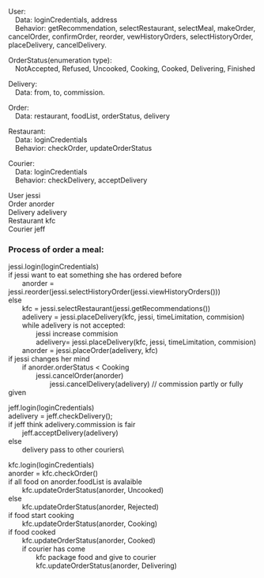 User:\
&emsp;Data: loginCredentials, address\
&emsp;Behavior: getRecommendation, selectRestaurant, selectMeal, makeOrder, cancelOrder, confirmOrder, reorder, vewHistoryOrders, selectHistoryOrder, placeDelivery, cancelDelivery.

OrderStatus(enumeration type):\
&emsp;NotAccepted, Refused, Uncooked, Cooking, Cooked, Delivering, Finished

Delivery:\
&emsp;Data: from, to, commission.

Order:\
&emsp;Data: restaurant, foodList, orderStatus, delivery

Restaurant:\
&emsp;Data: loginCredentials\
&emsp;Behavior: checkOrder, updateOrderStatus

Courier:\
&emsp;Data: loginCredentials\
&emsp;Behavior: checkDelivery, acceptDelivery

User jessi\
Order anorder\
Delivery adelivery\
Restaurant kfc\
Courier jeff

### Process of order a meal:
jessi.login(loginCredentials)\
if jessi want to eat something she has ordered before\
&emsp;&emsp;anorder = jessi.reorder(jessi.selectHistoryOrder(jessi.viewHistoryOrders()))\
else\
&emsp;&emsp;kfc = jessi.selectRestaurant(jessi.getRecommendations())\
&emsp;&emsp;adelivery = jessi.placeDelivery(kfc, jessi, timeLimitation, commision)\
&emsp;&emsp;while adelivery is not accepted:\
&emsp;&emsp;&emsp;&emsp;jessi increase commision\
&emsp;&emsp;&emsp;&emsp;adelivery= jessi.placeDelivery(kfc, jessi, timeLimitation, commision)\
&emsp;&emsp;anorder = jessi.placeOrder(adelivery, kfc)\
if jessi changes her mind\
&emsp;&emsp;if anorder.orderStatus < Cooking\
&emsp;&emsp;&emsp;&emsp;jessi.cancelOrder(anorder)\
&emsp;&emsp;&emsp;&emsp;&emsp;&emsp;jessi.cancelDelivery(adelivery) // commission partly or fully given


jeff.login(loginCredentials)\
adelivery = jeff.checkDelivery();\
if jeff think adelivery.commission is fair\
&emsp;&emsp;jeff.acceptDelivery(adelivery)\
else\
&emsp;&emsp;delivery pass to other couriers\

kfc.login(loginCredentials)\
anorder = kfc.checkOrder()\
if all food on anorder.foodList is avalaible\
&emsp;&emsp;kfc.updateOrderStatus(anorder, Uncooked)\
else\
&emsp;&emsp;kfc.updateOrderStatus(anorder, Rejected)\
if food start cooking\
&emsp;&emsp;kfc.updateOrderStatus(anorder, Cooking)\
if food cooked\
&emsp;&emsp;kfc.updateOrderStatus(anorder, Cooked)\
&emsp;&emsp;if courier has come\
&emsp;&emsp;&emsp;&emsp;kfc package food and give to courier\
&emsp;&emsp;&emsp;&emsp;kfc.updateOrderStatus(anorder, Delivering)














